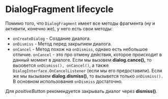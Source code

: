 # DialogFragment lifecycle

Помимо того, что `DialogFragment` имеет все методы фрагмента (ну и активити, конечно же), у него есть свои методы:

* `onCreateDialog` - Создание диалога.
* `onDismiss` - Метод перед закрытием диалога.
* `onCancel` - Метод похож на `onDismiss`, однако есть небольшое отличие. `onCancel` - это про отмену действия, которое происходит в данный момент в диалоге. Если мы вызовем **dialog.cance(),** то вызовется `onDismiss(), onCancel()`, а также `DialogInterface.OnCancelListener` (если мы его предоставили). Если же мы вызываем **dialog.dismiss()**, то вызывется только `onDismiss().` В основном использования `onDismiss` достаточно.

Для *positiveButton* рекомендуется закрывать диалог через **dismiss()**.
